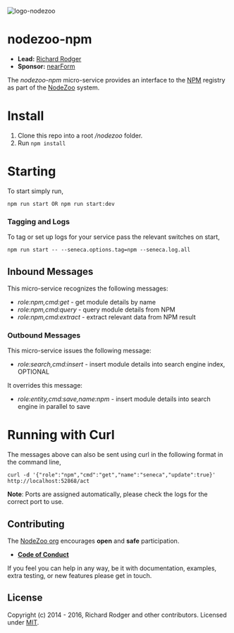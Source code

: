 ![logo-nodezoo][Logo]

# nodezoo-npm

- __Lead:__ [Richard Rodger][Lead]
- __Sponsor:__ [nearForm][]

The _nodezoo-npm_ micro-service provides an interface to the
[NPM][] registry as part of the [NodeZoo][] system.


# Install
1. Clone this repo into a root _/nodezoo_ folder.
2. Run `npm install`


# Starting
To start simply run,

```
npm run start OR npm run start:dev
```

### Tagging and Logs
To tag or set up logs for your service pass the relevant switches on start,

```
npm run start -- --seneca.options.tag=npm --seneca.log.all
```

## Inbound Messages
This micro-service recognizes the following messages:

   * _role:npm,cmd:get_ - get module details by name
   * _role:npm,cmd:query_ - query module details from NPM
   * _role:npm,cmd:extract_ - extract relevant data from NPM result


### Outbound Messages
This micro-service issues the following message:

   * _role:search,cmd:insert_ - insert module details into search engine index, OPTIONAL

It overrides this message:

   * _role:entity,cmd:save,name:npm_ - insert module details into search engine in parallel to save

# Running with Curl
The messages above can also be sent using curl in the following format in the command line,

```
curl -d '{"role":"npm","cmd":"get","name":"seneca","update":true}' http://localhost:52868/act
```

__Note__: Ports are assigned automatically, please check the logs for the correct port to use.

## Contributing
The [NodeZoo org][] encourages __open__ and __safe__ participation.

- __[Code of Conduct][CoC]__

If you feel you can help in any way, be it with documentation, examples, extra testing, or new
features please get in touch.


## License
Copyright (c) 2014 - 2016, Richard Rodger and other contributors.
Licensed under [MIT][].

[CoC]: https://github.com/nodezoo/nodezoo-org/blob/master/CoC.md
[Logo]: https://github.com/nodezoo/nodezoo-org/blob/master/assets/logo-nodezoo.png
[NPM]: http://npmjs.org
[NodeZoo]: https://github.com/rjrodger/nodezoo
[nearForm]: http://nearform.com
[Lead]: https://github.com/rjrodger
[NodeZoo org]: https://github.com/nodezoo
[MIT]: ./LICENSE
